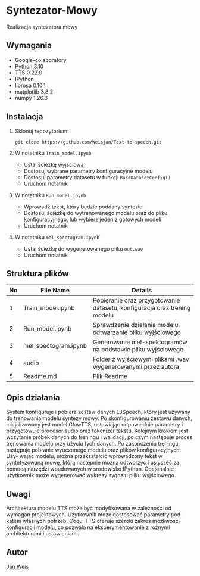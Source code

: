# Syntezator-Mowy

Realizacja syntezatora mowy

## Wymagania

* Google-colaboratory
* Python 3.10
* TTS 0.22.0
* IPython
* librosa 0.10.1
* matplotlib 3.8.2
* numpy 1.26.3

## Instalacja

1. Sklonuj repozytorium:
    ```
    git clone https://github.com/Weisjan/Text-to-speech.git
    ```
    
2. W notatniku `Train_model.ipynb`
   - Ustal ścieżkę wyjściową
   - Dostosuj wybrane parametry konfiguracyjne modelu
   - Dostosuj parametry datasetu w funkcji `BaseDatasetConfig()`
   - Uruchom notatnik

3. W notatniku `Run_model.ipynb`
   - Wprowadź tekst, który będzie poddany syntezie
   - Dostosuj ścieżkę do wytrenowanego modelu oraz do pliku konfiguracyjnego, lub wybierz jeden z gotowych modeli
   - Uruchom notatnik
     
4. W notatniku `mel_spectogram.ipynb`
   - Ustal ścieżkę do wygenerowanego pliku `out.wav`
   - Uruchom notatnik
     
## Struktura plików

| No | File Name | Details 
|----|------------|-------|
| 1  | Train_model.ipynb | Pobieranie oraz przygotowanie datasetu, konfiguracja oraz trening modelu
| 2 | Run_model.ipynb | Sprawdzenie działania modelu, odtwarzanie pliku wyjściowego
| 3  | mel_spectogram.ipynb | Generowanie mel-spektogramów na podstawie pliku wyjściowego
| 4 | audio | Folder z wyjściowymi plikami .wav wygenerowanymi przez autora
| 5 | Readme.md | Plik Readme
  
## Opis działania

System konfiguruje i pobiera zestaw danych LJSpeech, który jest używany do trenowania modelu syntezy
mowy. Po skonfigurowaniu zestawu danych, inicjalizowany jest model GlowTTS, ustawiając odpowiednie
parametry i przygotowuje procesor audio oraz tokenizer tekstu. Kolejnym krokiem jest wczytanie próbek
danych do treningu i walidacji, po czym następuje proces trenowania modelu przy użyciu tych danych.
Po zakończeniu treningu, następuje pobranie wyuczonego modelu oraz plików konfiguracyjnych. Uży-
wając modelu, można przekształcić wprowadzony tekst w syntetyzowaną mowę, którą następnie można
odtworzyć i usłyszeć za pomocą narzędzi wbudowanych w środowisko IPython. Opcjonalnie, 
użytkownik może wygenerować wykresy sygnału pliku wyjściowego.

## Uwagi

Architektura modelu TTS może być modyfikowana w zależności od wymagań projektowych. Użytkownik
może dostosować parametry pod kątem własnych potrzeb. Coqui TTS oferuje szeroki
zakres możliwości konfiguracji modelu, co pozwala na eksperymentowanie z różnymi architekturami i
ustawieniami.

## Autor

[Jan Weis](https://github.com/Weisjan)

